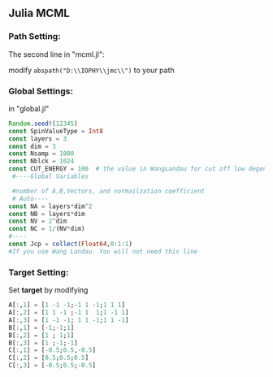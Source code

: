 ## Julia MCML

### Path Setting: 

The second line in "mcml.jl": 

modify  `abspath("D:\\IOPHY\\jmc\\")` to your path 

### Global Settings: 

in "global.jl"

```julia
Random.seed!(12345)
const SpinValueType = Int8
const layers = 3
const dim = 3 
const Nsamp = 1000
const Nblck = 1024
const CUT_ENERGY = 100  # the value in WangLandau for cut off low degeneracy state
 #----Global Variables

 #number of A,B,Vectors, and normailzation coefficient
 # Auto----
const NA = layers*dim^2 
const NB = layers*dim
const NV = 2^dim
const NC = 1/(NV*dim)
#----
const Jcp = collect(Float64,0:1:1) 
#If you use Wang Landau. You will not need this line

```

### Target Setting:

Set **target** by modifying

```julia
A[:,1] = [1 -1 -1;-1 1 -1;1 1 1]
A[:,2] = [1 1 -1 ;-1 1  1;1 -1 1]
A[:,3] = [1 -1 -1; 1 1 -1;1 1 -1]
B[:,1] = [-1;-1;1]
B[:,2] = [1 ; 1;1]
B[:,3] = [1 ;-1;-1]
C[:,1] = [-0.5;0.5,-0.5]
C[:,2] = [0.5;0.5;0.5]
C[:,3] = [-0.5;0.5;-0.5]
```



